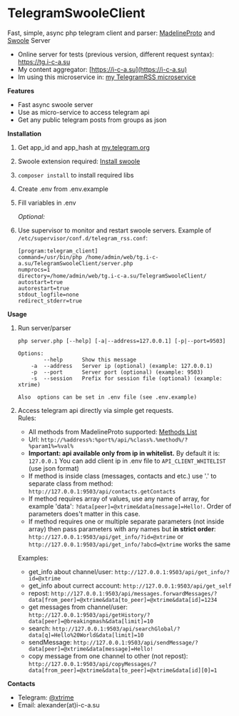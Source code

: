 # TelegramSwooleClient
Fast, simple, async php telegram client and parser: 
[MadelineProto](https://github.com/danog/MadelineProto) and [Swoole](https://github.com/swoole/swoole-src) Server

* Online server for tests (previous version, different request syntax): https://tg.i-c-a.su
* My content aggregator: [https://i-c-a.su](https://i-c-a.su)
* Im using this microservice in: [my TelegramRSS microservice](https://github.com/xtrime-ru/TelegramRSS) 

**Features**
 * Fast async swoole server
 * Use as micro-service to access telegram api
 * Get any public telegram posts from groups as json

**Installation**

1. Get app_id and app_hash at [my.telegram.org](https://my.telegram.org/)
1. Swoole extension required: [Install swoole](https://github.com/swoole/swoole-src#%EF%B8%8F-installation)
1. `composer install` to install required libs
1. Create .env from .env.example
1. Fill variables in .env

     _Optional:_
1. Use supervisor to monitor and restart swoole servers. Example of `/etc/supervisor/conf.d/telegram_rss.conf`: 
     ```
    [program:telegram_client]
    command=/usr/bin/php /home/admin/web/tg.i-c-a.su/TelegramSwooleClient/server.php
    numprocs=1
    directory=/home/admin/web/tg.i-c-a.su/TelegramSwooleClient/
    autostart=true
    autorestart=true
    stdout_logfile=none
    redirect_stderr=true
     ```

**Usage**

1. Run server/parser
    ```
    php server.php [--help] [-a|--address=127.0.0.1] [-p|--port=9503]
    
    Options:
            --help      Show this message
        -a  --address   Server ip (optional) (example: 127.0.0.1)
        -p  --port      Server port (optional) (example: 9503)
        -s  --session   Prefix for session file (optional) (example: xtrime)
    
    Also  options can be set in .env file (see .env.example)
    ```
1. Access telegram api directly via simple get requests.    
    Rules:
    * All methods from MadelineProto supported: [Methods List](https://docs.madelineproto.xyz/API_docs/methods/)
    * Url: `http://%address%:%port%/api/%class%.%method%/?%param1%=%val%`
    * <b>Important: api available only from ip in whitelist.</b> 
        By default it is: `127.0.0.1`
        You can add client ip in .env file to `API_CLIENT_WHITELIST` (use json format)
    * If method is inside class (messages, contacts and etc.) use '.' to separate class from method: 
        `http://127.0.0.1:9503/api/contacts.getContacts`
    * If method requires array of values, use any name of array, for example 'data': 
        `?data[peer]=@xtrime&data[message]=Hello!`. Order of parameters does't matter in this case.
    * If method requires one or multiple separate parameters (not inside array) then pass parameters with any names but **in strict order**: 
        `http://127.0.0.1:9503/api/get_info/?id=@xtrime` or `http://127.0.0.1:9503/api/get_info/?abcd=@xtrime` works the same
    
    Examples:
    * get_info about channel/user: `http://127.0.0.1:9503/api/get_info/?id=@xtrime`
    * get_info about currect account: `http://127.0.0.1:9503/api/get_self`
    * repost: `http://127.0.0.1:9503/api/messages.forwardMessages/?data[from_peer]=@xtrime&data[to_peer]=@xtrime&data[id]=1234`
    * get messages from channel/user: `http://127.0.0.1:9503/api/getHistory/?data[peer]=@breakingmash&data[limit]=10`
    * search: `http://127.0.0.1:9503/api/searchGlobal/?data[q]=Hello%20World&data[limit]=10`
    * sendMessage: `http://127.0.0.1:9503/api/sendMessage/?data[peer]=@xtrime&data[message]=Hello!`
    * copy message from one channel to other (not repost): `http://127.0.0.1:9503/api/copyMessages/?data[from_peer]=@xtrime&data[to_peer]=@xtrime&data[id][0]=1`
    
        
**Contacts**

* Telegram: [@xtrime](tg://resolve?domain=xtrime)
* Email: alexander(at)i-c-a.su
